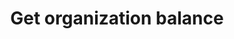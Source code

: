 ---
title: Get organization balance
excerpt: The method returns the balance for the account.
api:
  file: yespoio.json
  operationId: getUserOrganisationBalance
deprecated: false
hidden: false
metadata:
  title: ''
  description: ''
  robots: index
next:
  description: ''
---